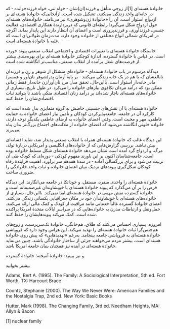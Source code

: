   خانوادهٔ هسته‌ای [1]از زوجی متأهل و فرزند(ان)شان ‐ خواه تنی، خواه فرزندخوانده ‐ که در خانه‌ای واحد زندگی می‌کنند، تشکیل شده است. ازآنجایی‌که خانوادهٔ هسته‌ای بر ازدواج استوار است، آن را «خانوادهٔ زن‌وشوهری» نیز می‌نامند. خانواده‌های هسته‌ای حول ازدواج شکل می‌گیرد؛ رابطه‌ای قانونی که دربردارندهٔ همکاری اقتصادی، فعالیت جنسی، فرزندآوری، و فرزندپروری است و اعضای آن انتظار دارند این پایدار بماند. اگرچه در امریکای شمالی انواع مختلفی از خانواده وجود دارد، مدت‌زمان طولانی‌ای است که غلبه با خانوادهٔ هسته‌ای است.

خاستگاه خانوادهٔ هسته‌ای با تغییرات اقتصادی و اجتماعی انقلاب صنعتی پیوند خورده است. در قیاس با خانوادهٔ گسترده، اندازهٔ کوچکتر خانوادهٔ هسته‌ای برای بهره‌مندی بیشتر از فرصت‌های شغل برآمده از انقلاب صنعتی، مناسب‌تر انگاشته شده است.

دیدگاه مرسوم در باب خانوادهٔ هسته‌ای ‐ خانواده‌ای متشکل از شوهر و زن و فرزندان نابالغشان که با هم در یک خانه زندگی می‌کنند ‐ بر پایهٔ آرمان پدر/شوهر نان‌آور و همسر/مادر خانه‌دار استوار است. بااین‌حال، تحقق مدل مردِ نان‌آور/زن خانه‌دار فقط زمانی ممکن بود که درآمد مردان تکافوی نیازهای خانواده را می‌کرد. در طول تاریخ، بسیاری از خانواده‌های هسته‌ای ناچار شده‌اند بر درآمد زنان اقتصادی متکی باشند تا بتوانند ثبات اقتصادی‌شان را حفظ کنند.

خانوادهٔ هسته‌ای با آن نقش‌های جنسیتی خاصش به گروه متمایزی بدل شده است که کارکرد آن در جامعه، جامعه‌پذیرکردن کودکان و تأمین نیاز اعضای خانواده به حمایت عاطفی، مهر و محبت است. وقتی اعضای خانواده به ارضای عاطفی یکدیگر توجه دارند، خانواده خلوتی انگاشته می‌شود که اعضای خانواده از ملالت‌های اجتماع بزرگ‌تر بدان پناه می‌برند.

این دیدگاه غالب که خانوادهٔ هسته‌ای همراه با انقلاب صنعتی پدیدار شد، شاید افسانه‌ای بیش نباشد. بررسی گزارش‌هایی که از خانواده‌های انگلیسی و امریکایی دربارهٔ تولد، مرگ، و ازدواج گرد آمده است نشان می‌دهد خانوادهٔ هسته‌ای شکل مسلط خانواده بوده است. جامعه‌شناسان اکنون بر این باورند مفهوم کودکی ‐ دوره‌ای که کودک طی آن تربیت می‌شود و برای بزرگسالی آماده ‐ در سدهٔ هفدهم سر برآورد. اهمیت فزایندهٔ رفاه کودکان شکل‌گیری پیوندهای نزدیک میان اعضای خانواده و ثبات واحد خانوادگی را ضروری ساخت.

خانوادهٔ هسته‌ای را واحدی منفرد، مستقل، و خوداتکا در جامعه می‌انگارند. این دیدگاه فرض را بر آن می‌گذارد که پیوند خانوادهٔ هسته‌ای با خویشاوندان غیرصمیمانه است و خانوادهٔ گسترده نقش مهمی در خانوادهٔ هسته‌ای ایفا نمی‌کند. بااین‌حال، بسیاری از خانواده‌های هسته‌ای با خویشاوندان خود در مکان جغرافیایی یکسانی زندگی می‌کنند. اعضای خانوادهٔ گسترده غالباً خدماتی مانند مراقبت از کودک و کمک مالی ارائه می‌کنند. حمل‌ونقل و ارتباطات مدرن به خانواده‌هایی که در سراسر ایالات متحدهٔ امریکا پراکنده شده است، کمک می‌کند پیوندهایشان را حفظ کنند.

امروزه، بسیاری احساس می‌کنند که طلاق، هم‌خانگی، خانوادهٔ تک‌سرپرست، و زوج‌های هم‌جنس‌گرا ثبات خانوادهٔ هسته‌ای را تهدید می‌کند. این هراس وجود دارد که فروپاشی خانوادهٔ هسته‌ای به فروپاشی جامعه بینجامد. به‌رغم «تهدیدهایی» که پیش روی خانوادهٔ هسته‌ای است، بیشتر مردم می‌خواهند جزئی از ساختار خانوادگی باشند. چنین می‌نماید خانوادهٔ هسته‌ای در آینده نیز همچنان بنیان جامعهٔ امریکا باشد.

و نیز ببینید: خانوادهٔ آمیخته؛ خانوادهٔ گسترده.

بیشتر بخوانید

Adams, Bert A. (1995). The Family: A Sociological Interpretation, 5th ed. Fort Worth, TX: Harcourt Brace

Coontz, Stephanie (2000). The Way We Never Were: American Families and the Nostalgia Trap, 2nd ed. New York: Basic Books

Hutter, Mark (1998). The Changing Family, 3rd ed. Needham Heights, MA: Allyn & Bacon

 [1] nuclear family

 

 

 

 
